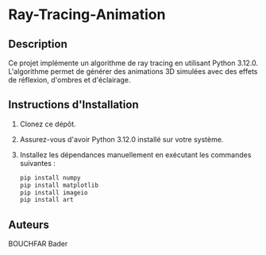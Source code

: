 # Ray-Tracing-Animation

## Description
Ce projet implémente un algorithme de ray tracing en utilisant Python 3.12.0. L'algorithme permet de générer des animations 3D simulées avec des effets de réflexion, d'ombres et d'éclairage.

## Instructions d'Installation
1. Clonez ce dépôt.
2. Assurez-vous d'avoir Python 3.12.0 installé sur votre système.
3. Installez les dépendances manuellement en exécutant les commandes suivantes :

   ```bash
   pip install numpy
   pip install matplotlib
   pip install imageio
   pip install art

## Auteurs
BOUCHFAR Bader

